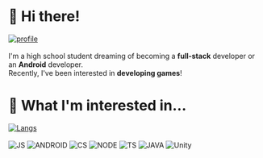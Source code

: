 # 👋 Hi there!
[![profile](https://github-readme-stats.vercel.app/api?username=parkym0917&show_icons=true&theme=tokyonight)]()<br><br>
I'm a high school student dreaming of becoming a **full-stack** developer or an **Android** developer.   
Recently, I've been interested in **developing games**!

# 🤔 What I'm interested in...
[![Langs](https://github-readme-stats.vercel.app/api/top-langs/?username=parkym0917&layout=compact&hide=css,xml&theme=tokyonight)]()<br><br>
<img alt="JS" src="https://img.shields.io/badge/JavaScript-f7df1e?style=flat-square&logo=javascript&logoColor=white" />
<img alt="ANDROID" src="https://img.shields.io/badge/Android-3ddc84?style=flat-square&logo=android&logoColor=white" />
<img alt="CS" src="https://img.shields.io/badge/C%23-23912?style=flat-square&logo=c%20sharp&logoColor=white" />
<img alt="NODE" src="https://img.shields.io/badge/Node.js-339933?style=flat-square&logo=node.js&logoColor=white" />
<img alt="TS" src="https://img.shields.io/badge/TypeScript-007ACC?style=flat-square&logo=typescript&logoColor=white" />
<img alt="JAVA" src="https://img.shields.io/badge/Java-00758f?style=flat-square&logo=java&logoColor=white" />
<img alt="Unity" src="https://img.shields.io/badge/Unity-000000?style=flat-square&logo=unity&logoColor=white" />
